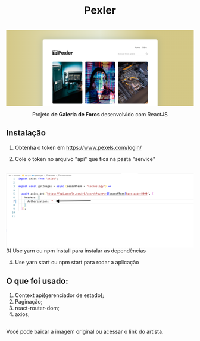 

<h1 align="center">Pexler</h1>
<br/>  
<img align="center" src="./screenshot/screen.png"></img>
<br/>
<p align="center">Projeto <strong>de Galeria de Foros </strong> desenvolvido com ReactJS</p>

## Instalação

1) Obtenha o token em https://www.pexels.com/login/

2) Cole o token no arquivo "api" que fica na pasta "service"
<br/>
<img align="center" src="./screenshot/screen1.png"></img>
<br/>
3) Use yarn ou npm install para instalar as dependências

4) Use yarn start ou npm start para rodar a aplicação


## O que foi usado:

1) Context api(gerenciador de estado);
2) Paginação;
3) react-router-dom;
4) axios;


## 

Você pode baixar a imagem original ou acessar o link do artista.




